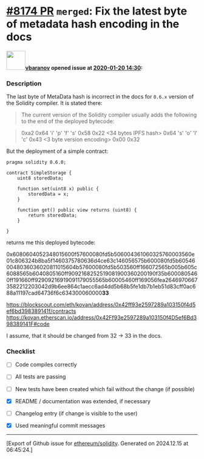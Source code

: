 # [\#8174 PR](https://github.com/ethereum/solidity/pull/8174) `merged`: Fix the latest byte of metadata hash encoding in the docs

#### <img src="https://avatars.githubusercontent.com/u/4341812?u=d84a487c5fe56bfa6f540e0dc88f95c467732bb5&v=4" width="50">[vbaranov](https://github.com/vbaranov) opened issue at [2020-01-20 14:30](https://github.com/ethereum/solidity/pull/8174):

### Description

The last byte of MetaData hash is incorrect in the docs for `0.6.x` version of the Solidity compiler. It is stated there:
>The current version of the Solidity compiler usually adds the following to the end of the deployed bytecode:

>0xa2
0x64 'i' 'p' 'f' 's' 0x58 0x22 <34 bytes IPFS hash>
0x64 's' 'o' 'l' 'c' 0x43 <3 byte version encoding>
0x00 0x32 

But the deployment of a simple contract:
```
pragma solidity 0.6.0;

contract SimpleStorage {
    uint8 storedData;

    function set(uint8 x) public {
        storedData = x;
    }

    function get() public view returns (uint8) {
        return storedData;
    }

}
```

returns me this deployed bytecode:

0x6080604052348015600f57600080fd5b506004361060325760003560e01c806324b8ba5f1460375780636d4ce63c146056575b600080fd5b605460048036036020811015604b57600080fd5b503560ff166072565b005b605c6088565b6040805160ff9092168252519081900360200190f35b6000805460ff191660ff92909216919091179055565b60005460ff169056fea26469706673582212203042d9b6ee864c1aecc6ad4dd5b68b5fe1db7b1eb51d83cff0ac688a11197cad64736f6c634300060000**33**

https://blockscout.com/eth/kovan/address/0x42ff93e2597289a103150f4d5ef6bd398389141f/contracts
https://kovan.etherscan.io/address/0x42Ff93e2597289a103150f4D5ef6Bd398389141F#code

I assume, that it should be changed from 32 -> 33 in the docs.

### Checklist
- [ ] Code compiles correctly
- [ ] All tests are passing
- [ ] New tests have been created which fail without the change (if possible)
- [x] README / documentation was extended, if necessary
- [ ] Changelog entry (if change is visible to the user)
- [x] Used meaningful commit messages





-------------------------------------------------------------------------------



[Export of Github issue for [ethereum/solidity](https://github.com/ethereum/solidity). Generated on 2024.12.15 at 06:45:24.]
